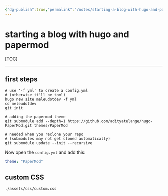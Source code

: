```yaml
---
{"dg-publish":true,"permalink":"/notes/starting-a-blog-with-hugo-and-papermod/","dgHomeLink":true,"dgPassFrontmatter":false,"dgShowBacklinks":true,"dgShowLocalGraph":false}
---
```


# starting a blog with hugo and papermod

[TOC]

---

## first steps

```shell
# use '-f yml' to create a config.yml
# (otherwise it'll be toml)
hugo new site meleudotdev -f yml
cd meleudotdev
git init

# adding the papermod theme
git submodule add --depth=1 https://github.com/adityatelange/hugo-PaperMod.git themes/PaperMod

# needed when you reclone your repo
# (submodules may not get cloned automatically)
git submodule update --init --recursive
```

Now open the `config.yml` and add this:
```yaml
theme: "PaperMod"
```

## custom CSS

`./assets/css/custom.css`
